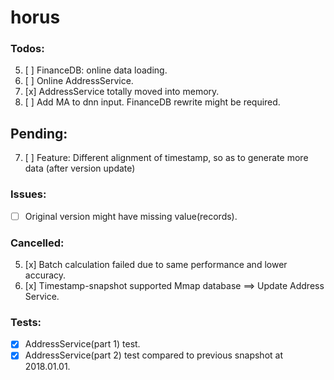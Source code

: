 # horus

### Todos:
5. [ ] FinanceDB: online data loading.
11. [ ] Online AddressService.
3. [x] AddressService totally moved into memory.
9. [ ] Add MA to dnn input. FinanceDB rewrite might be required.

## Pending:
7. [ ] Feature: Different alignment of timestamp, so as to generate more data (after version update)

### Issues:
- [ ] Original version might have missing value(records).

### Cancelled:
5. [x] Batch calculation failed due to same performance and lower accuracy.
3. [x] Timestamp-snapshot supported Mmap database ==> Update Address Service.

### Tests:
- [x] AddressService(part 1) test.
- [x] AddressService(part 2) test compared to previous snapshot at 2018.01.01.
